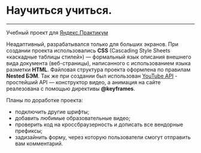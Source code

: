 # Научиться учиться.
------

Учебный проект для [Яндекс.Практикум](https://practicum.yandex.ru/ "Сайт Яндекс.Практикум") 

  Неадаптивный, разрабатывался только для больших экранов. При создании проекта использовались 
**CSS** (Cascading Style Sheets «каскадные таблицы стилей») — формальный язык описания внешнего вида документа (веб-страницы), написанного с использованием языка разметки **HTML**. Файловая структура проекта оформлена по правилам **Nested БЭМ**. Так же при создании был использован [YouTube API](https://developers.google.com/youtube/youtube_player_demo?hl=ru) -
простейший API — конструктор видео, а анимация на сайте реалезована с помощью директивы **@keyframes**.

Планы по доработке проекта:
* подключить другие шрифты;
* добавить любимые образовательные видео;
* проверить код на кроссбраузерность и дописать все вендорные префиксы;
* задизайнить форму, через которую пользователи смогут отправить вам комментарий.
